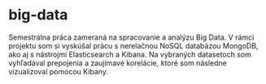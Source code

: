 # big-data
Semestrálna práca zameraná na spracovanie a analýzu Big Data. V rámci projektu som si vyskúšal prácu s nerelačnou NoSQL databázou MongoDB, ako aj s nástrojmi Elasticsearch a Kibana. Na vybraných datasetoch som vyhľadával prepojenia a zaujímavé korelácie, ktoré som následne vizualizoval pomocou Kibany.
